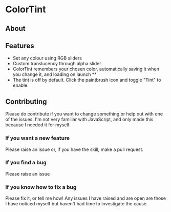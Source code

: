 # ColorTint
## About
## Features
* Set any colour using RGB sliders
* Custom translucency through alpha slider
* ColorTint remembers your chosen color, automatically saving it when you change it, and loading on launch **
* The tint is off by default. Click the paintbrush icon and toggle "Tint" to enable.

## Contributing
Please do contribute if you want to change something or help out with one of the issues. I'm not very familiar with JavaScript, and only made this because I needed it for myself.

### If you want a new feature
Please raise an issue or, if you have the skill, make a pull request.

### If you find a bug
Please raise an issue

### If you know how to fix a bug
Please fix it, or tell me how! Any issues I have raised and are open are those I have noticed myself but haven't had time to investigate the cause.

